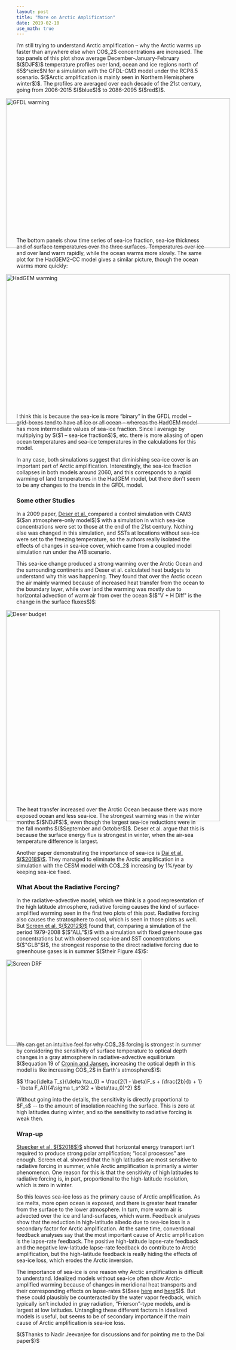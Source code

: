 ```yaml
---
layout: post
title: "More on Arctic Amplification"
date: 2019-02-10
use_math: true
---
```


<p>I’m still trying to understand Arctic amplification – why the Arctic warms up faster than anywhere else when CO$_2$ concentrations are increased. The top panels of this plot show average December-January-February $($DJF$)$ temperature profiles over land, ocean and ice regions north of 65$^\circ$N for a simulation with the GFDL-CM3 model under the RCP8.5 scenario.  $($Arctic amplification is mainly seen in Northern Hemisphere winter$)$. The profiles are averaged over each decade of the 21st century, going from 2006-2015 $($blue$)$ to 2086-2095 $($red$)$.</p>

<img src="http://nicklutsko.github.io/notes/images/GFDL-CM3_polar_warming_breakdown.png" alt="GFDL warming" style="position:absolute; left:200px; width:600px;height:400px;" class="center">
<br /><br /><br /><br /><br /><br /><br /><br /><br /><br /><br /><br /><br /><br /><br /><br /><br /><br /><br /><br /><br />

<p>The bottom panels show time series of sea-ice fraction, sea-ice thickness and of surface temperatures over the three surfaces. Temperatures over ice and over land warm rapidly, while the ocean warms more slowly. The same plot for the HadGEM2-CC model gives a similar picture, though the ocean warms more quickly:</p> 

<img src="http://nicklutsko.github.io/notes/images/HadGEM2-CC_polar_warming_breakdown.png" alt="HadGEM warming" style="position:absolute; left:200px; width:600px;height:400px;" class="center">
<br /><br /><br /><br /><br /><br /><br /><br /><br /><br /><br /><br /><br /><br /><br /><br /><br /><br /><br /><br /><br />

<p>I think this is because the sea-ice is more “binary” in the GFDL model – grid-boxes tend to have all ice or all ocean – whereas the HadGEM model has more intermediate values of sea-ice fraction. Since I average by multiplying by $($1 – sea-ice fraction$)$, etc. there is more aliasing of open ocean temperatures and sea-ice temperatures in the calculations for this model.</p> 

<p>In any case, both simulations suggest that diminishing sea-ice cover is an important part of Arctic amplification. Interestingly, the sea-ice fraction collapses in both models around 2060, and this corresponds to a rapid warming of land temperatures in the HadGEM model, but there don't seem to be any changes to the trends in the GFDL model.</p>

<h3>Some other Studies</h3>

<p>In a 2009 paper, <a href="https://journals.ametsoc.org/doi/pdf/10.1175/2009JCLI3053.1">Deser et al. </a> compared a control simulation with CAM3 $($an atmosphere-only model$)$ with a simulation in which sea-ice concentrations were set to those at the end of the 21st century. Nothing else was changed in this simulation, and SSTs at locations without sea-ice were set to the freezing temperature, so the authors really isolated the effects of changes in sea-ice cover, which came from a coupled model simulation run under the A1B scenario.</p>

<p>This sea-ice change produced a strong warming over the Arctic Ocean and the surrounding continents and Deser et al. calculated heat budgets to understand why this was happening. They found that over the Arctic ocean the air mainly warmed because of increased heat transfer from the ocean to the boundary layer, while over land the warming was mostly due to horizontal advection of warm air from over the ocean $($"V + H Diff" is the change in the surface fluxes$)$:</p>

<img src="http://nicklutsko.github.io/notes/images/Deser_budget.png" alt="Deser budget" style="position:absolute; left:200px; width:573px;height:564px;" class="center">
<br /><br /><br /><br /><br /><br /><br /><br /><br /><br /><br /><br /><br /><br /><br /><br /><br /><br /><br /><br /><br /><br /><br /><br /><br /><br /><br /><br /><br /><br />

<p>The heat transfer increased over the Arctic Ocean because there was more exposed ocean and less sea-ice. The strongest warming was in the winter months $($NDJF$)$, even though the largest sea-ice reductions were in the fall months $($September and October$)$. Deser et al. argue that this is because the surface energy flux is strongest in winter, when the air-sea temperature difference is largest.</p> 

<p>Another paper demonstrating the importance of sea-ice is <a href="https://www.nature.com/articles/s41467-018-07954-9">Dai et al. $($2018$)$</a>. They managed to eliminate the Arctic amplification in a simulation with the CESM model with CO$_2$ increasing by 1%/year by keeping sea-ice fixed.</p> 

<h3>What About the Radiative Forcing?</h3>

<p>In the radiative-advective model, which we think is a good representation of the high latitude atmosphere, radiative forcing causes the kind of surface-amplified warming seen in the first two plots of this post. Radiative forcing also causes the stratosphere to cool, which is seen in those plots as well. But <a href="https://agupubs.onlinelibrary.wiley.com/doi/epdf/10.1029/2012GL051598">Screen et al. $($2012$)$</a> found that, comparing a simulation of the period 1979-2008 $($"ALL"$)$ with a simulation with fixed greenhouse gas concentrations but with observed sea-ice and SST concentrations $($"GLB"$)$, the strongest response to the direct radiative forcing due to greenhouse gases is in summer $($their Figure 4$)$:</p> 

<img src="http://nicklutsko.github.io/notes/images/Screen_DRF.png" alt="Screen DRF" style="position:absolute; left:200px; width:364px;height:230px;" class="center">
<br /><br /><br /><br /><br /><br /><br /><br /><br /><br /><br /><br />


<p>We can get an intuitive feel for why CO$_2$ forcing is strongest in summer by considering the sensitivity of surface temperature to optical depth changes in a gray atmosphere in radiative-advective equilibrium $($equation 19 of <a href="http://web.mit.edu/~twcronin/www/document/CroninJansen2015.pdf">Cronin and Jansen</a>, increasing the optical depth in this model is like increasing CO$_2$ in Earth's atmosphere$)$:</p>
$$
\frac{\delta T_s}{\delta \tau_0} = \frac{2(1 - \beta)F_s + (\frac{2b}{b + 1} - \beta F_A)}{4\sigma t_s^3(2 + \beta\tau_0)^2}
$$
<p>Without going into the details, the sensitivity is directly proportional to $F_s$ -- to the amount of insolation reaching the surface. This is zero at high latitudes during winter, and so the sensitivity to radiative forcing is weak then.</p>

<h3>Wrap-up</h3>

<p><a href="https://www.nature.com/articles/s41558-018-0339-y.pdf">Stuecker et al. $($2018$)$</a> showed that horizontal energy transport isn’t required to produce strong polar amplification; “local processes” are enough. Screen et al. showed that the high latitudes are most sensitive to radiative forcing in summer, while Arctic amplification is primarily a winter phenomenon. One reason for this is that the sensitivity of high latitudes to radiative forcing is, in part, proportional to the high-latitude insolation, which is zero in winter.</p>

<p>So this leaves sea-ice loss as the primary cause of Arctic amplification. As ice melts, more open ocean is exposed, and there is greater heat transfer from the surface to the lower atmosphere. In turn, more warm air is advected over the ice and land-surfaces, which warm. Feedback analyses show that the reduction in high-latitude albedo due to sea-ice loss is a secondary factor for Arctic amplification. At the same time, conventional feedback analyses say that the most important cause of Arctic amplification is the lapse-rate feedback. The positive high-latitude lapse-rate feedback and the negative low-latitude lapse-rate feedback do contribute to Arctic amplification, but the high-latitude feedback is really hiding the effects of sea-ice loss, which erodes the Arctic inversion.</p>

<p>The importance of sea-ice is one reason why Arctic amplification is difficult to understand. Idealized models without sea-ice often show Arctic-amplified warming because of changes in meridional heat transports and their corresponding effects on lapse-rates $($see <a href="http://www.meteo.mcgill.ca/~tmerlis/publications/henry_linear_rad.pdf">here</a> and <a href="https://journals.ametsoc.org/doi/abs/10.1175/JCLI-D-18-0103.1">here</a>$)$. But these could plausibly be counteracted by the water vapor feedback, which typically isn’t included in gray radiation, “Frierson”-type models, and is largest at low latitudes. Untangling these different factors in idealized models is useful, but seems to be of secondary importance if the main cause of Arctic amplification is sea-ice loss.</p>

<p>$($Thanks to Nadir Jeevanjee for discussions and for pointing me to the Dai paper$)$</p>








